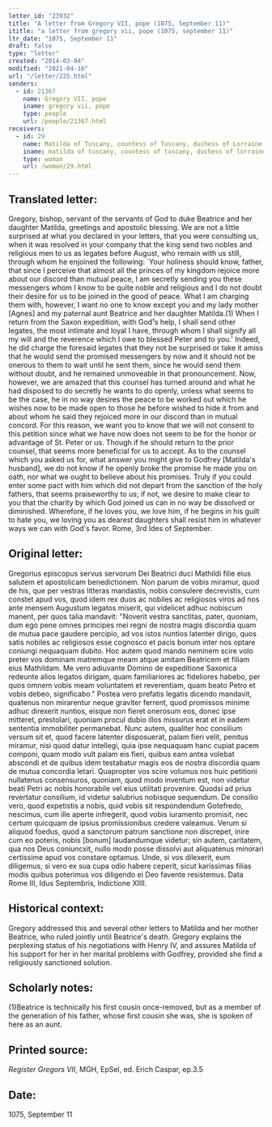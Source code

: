 ```yaml
---
letter_id: "23932"
title: "A letter from Gregory VII, pope (1075, September 11)"
ititle: "a letter from gregory vii, pope (1075, september 11)"
ltr_date: "1075, September 11"
draft: false
type: "letter"
created: "2014-03-04"
modified: "2021-04-16"
url: "/letter/225.html"
senders:
  - id: 21367
    name: Gregory VII, pope
    iname: gregory vii, pope
    type: people
    url: /people/21367.html
receivers:
  - id: 29
    name: Matilda of Tuscany, countess of Tuscany, duchess of Lorraine
    iname: matilda of tuscany, countess of tuscany, duchess of lorraine
    type: woman
    url: /woman/29.html
---
```

<h2> Translated letter:</h2>Gregory, bishop, servant of the servants of God to duke Beatrice and her daughter Matilda, greetings and apostolic blessing.
We are not a little surprised at what you declared in your letters, that you were consulting us, when it was resolved in your company that the king send two nobles and religious men to us as legates before August, who remain with us still, through whom he enjoined the following:
`Your holiness should know, father, that since I perceive that almost all the princes of my kingdom rejoice more about our discord than mutual peace, I am secretly sending you these messengers whom I know to be quite noble and religious and I do not doubt their desire for us to be joined in the good of peace.  What I am charging them with, however, I want no one to know except you and my lady mother [Agnes] and my paternal aunt Beatrice and her daughter Matilda.(1)   When I return from the Saxon expedition, with God¹s help, I shall send other legates, the most intimate and loyal I have, through whom I shall signify all my will and the reverence which I owe to blessed Peter and to you.'  Indeed, he did charge the foresaid legates that they not be surprised or take it amiss that he would send the promised messengers by now and it should not be onerous to them to wait until he sent them, since he would send them without doubt, and he remained unmoveable in that pronouncement.
Now, however, we are amazed that this counsel has turned around and what he had disposed to do secretly he wants to do openly, unless what seems to be the case, he in no way desires the peace to be worked out which he wishes now to be made open to those he before wished to hide it from and about whom he said they rejoiced more in our discord than in mutual concord.  For this reason, we want you to know that we will not consent to this petition since what we have now does not seem to be for the honor or advantage of St. Peter or us.  Though if he should return to the prior counsel, that seems more beneficial for us to accept.
As to the counsel which you asked us for, what answer you might give to Godfrey [Matilda's husband], we do not know if he openly broke the promise he made you on oath, nor what we ought to believe about his promises.  Truly if you could enter some pact with him which did not depart from the sanction of the holy fathers, that seems praiseworthy to us; if not, we desire to make clear to you that the charity by which God joined us can in no way be dissolved or diminished.  Wherefore, if he loves you, we love him, if he begins in his guilt to hate you, we loving you as dearest daughters shall resist him in whatever ways we can with God's favor.  Rome, 3rd Ides of September.
<h2 class="mt-4"> Original letter:</h2>Gregorius episcopus servus servorum Dei Beatrici duci Mathildi filie eius salutem et apostolicam benedictionem.
Non parum de vobis miramur, quod de his, que per vestras litteras mandastis, nobis consulere decrevistis, cum constet apud vos, quod idem rex duos ac nobiles ac religiosos viros ad nos ante mensem Augustum legatos miserit, qui videlicet adhuc nobiscum manent, per quos talia mandavit:
"Noverit vestra sanctitas, pater, quoniam, dum ego pene omnes principes mei regni de nostra magis discordia quam de mutua pace gaudere percipio, ad vos istos nuntios latenter dirigo, quos satis nobiles ac religiosos esse cognosco et pacis bonum inter nos optare coniungi nequaquam dubito.  Hoc autem quod mando neminem scire volo preter vos dominam matremque meam atque amitam Beatricem et filiam eius Mathildam.  Me vero adiuvante Domino de expeditione Saxonica redeunte alios legatos dirigam, quam familiariores ac fideliores habebo, per quos omnem vobis meam voluntatem et reverentiam, quam beato Petro et vobis debeo, significabo."
Postea vero prefatis legatis dicendo mandavit, quatenus non mirarentur neque graviter ferrent, quod promissos minime adhuc direxerit nuntios, eisque non fieret onerosum eos, donec ipse mitteret, prestolari, quoniam procul dubio illos missurus erat et in eadem sententia immobiliter permanebat.  Nunc autem, qualiter hoc consilium versum sit et, quod facere latenter disposuerat, palam fieri velit, penitus miramur, nisi quod datur intellegi, quia ipse nequaquam hanc cupiat pacem componi, quam modo vult palam eis fieri, quibus eam antea volebat abscondi et de quibus idem testabatur magis eos de nostra discordia quam de mutua concordia letari.  Quapropter vos scire volumus nos huic petitioni nullatenus consensuros, quoniam, quod modo inventum est, non videtur beati Petri ac nobis honorabile vel eius utilitati provenire.  Quodsi ad prius revertatur consilium, id videtur salubrius nobisque sequendum.
De consilio vero, quod expetistis a nobis, quid vobis sit respondendum Gotefredo, nescimus, cum ille aperte infregerit, quod vobis iuramento promisit, nec certum quicquam de ipsius promissionibus credere valeamus.  Verum si aliquod foedus, quod a sanctorum patrum sanctione non discrepet, inire cum eo poteris, nobis [bonum] laudandumque videtur; sin autem, caritatem, qua nos Deus coniuncxit, nullo modo posse dissolvi aut aliquatenus minorari certissime apud vos constare optamus.  Unde, si vos dilexerit, eum diligemus, si vero ex sua cupa odio habere ceperit, sicut karissimas filias modis quibus poterimus vos diligendo ei Deo favente resistemus.
Data Rome III, Idus Septembris, Indictione XIIII.
<h2 class="mt-4"> Historical context:</h2>Gregory addressed this and several other letters to Matilda and her mother Beatrice, who ruled jointly until Beatrice's death.  Gregory explains the perplexing status of his negotiations with Henry IV, and assures Matilda of his support for her in her marital problems with Godfrey, provided she find a religiously sanctioned solution.
<h2 class="mt-4"> Scholarly notes:</h2>(1)Beatrice is technically his first cousin once-removed, but as a member of the generation of his father, whose first cousin she was, she is spoken of here as an aunt.
<h2 class="mt-4"> Printed source:</h2><p><em>Register Gregors VII</em>, MGH, EpSel, ed. Erich Caspar, ep.3.5</p><h2 class="mt-4"> Date:</h2>1075, September 11
